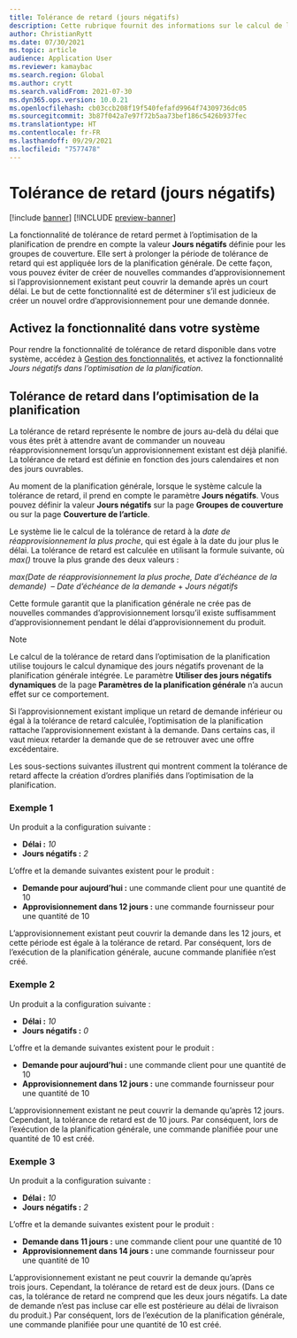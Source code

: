 ```yaml
---
title: Tolérance de retard (jours négatifs)
description: Cette rubrique fournit des informations sur le calcul de la tolérance de retard et son impact sur la création d’ordres planifiés dans l’optimisation de la planification.
author: ChristianRytt
ms.date: 07/30/2021
ms.topic: article
audience: Application User
ms.reviewer: kamaybac
ms.search.region: Global
ms.author: crytt
ms.search.validFrom: 2021-07-30
ms.dyn365.ops.version: 10.0.21
ms.openlocfilehash: cb03ccb208f19f540fefafd9964f74309736dc05
ms.sourcegitcommit: 3b87f042a7e97f72b5aa73bef186c5426b937fec
ms.translationtype: HT
ms.contentlocale: fr-FR
ms.lasthandoff: 09/29/2021
ms.locfileid: "7577478"
---
```

# <a name="delay-tolerance-negative-days"></a>Tolérance de retard (jours négatifs)

[!include [banner](../../includes/banner.md)]
[!INCLUDE [preview-banner](../../includes/preview-banner.md)]

La fonctionnalité de tolérance de retard permet à l’optimisation de la planification de prendre en compte la valeur **Jours négatifs** définie pour les groupes de couverture. Elle sert à prolonger la période de tolérance de retard qui est appliquée lors de la planification générale. De cette façon, vous pouvez éviter de créer de nouvelles commandes d’approvisionnement si l’approvisionnement existant peut couvrir la demande après un court délai. Le but de cette fonctionnalité est de déterminer s’il est judicieux de créer un nouvel ordre d’approvisionnement pour une demande donnée.

## <a name="turn-on-the-feature-in-your-system"></a>Activez la fonctionnalité dans votre système

Pour rendre la fonctionnalité de tolérance de retard disponible dans votre système, accédez à [Gestion des fonctionnalités](../../../fin-ops-core/fin-ops/get-started/feature-management/feature-management-overview.md), et activez la fonctionnalité *Jours négatifs dans l’optimisation de la planification*.

## <a name="delay-tolerance-in-planning-optimization"></a>Tolérance de retard dans l’optimisation de la planification

La tolérance de retard représente le nombre de jours au-delà du délai que vous êtes prêt à attendre avant de commander un nouveau réapprovisionnement lorsqu’un approvisionnement existant est déjà planifié. La tolérance de retard est définie en fonction des jours calendaires et non des jours ouvrables.

Au moment de la planification générale, lorsque le système calcule la tolérance de retard, il prend en compte le paramètre **Jours négatifs**. Vous pouvez définir la valeur **Jours négatifs** sur la page **Groupes de couverture** ou sur la page **Couverture de l’article**.

Le système lie le calcul de la tolérance de retard à la *date de réapprovisionnement la plus proche*, qui est égale à la date du jour plus le délai. La tolérance de retard est calculée en utilisant la formule suivante, où *max()* trouve la plus grande des deux valeurs :

*max(Date de réapprovisionnement la plus proche, Date d’échéance de la demande)*  – *Date d’échéance de la demande* + *Jours négatifs*

Cette formule garantit que la planification générale ne crée pas de nouvelles commandes d’approvisionnement lorsqu’il existe suffisamment d’approvisionnement pendant le délai d’approvisionnement du produit.

> [!NOTE]
> Le calcul de la tolérance de retard dans l’optimisation de la planification utilise toujours le calcul dynamique des jours négatifs provenant de la planification générale intégrée. Le paramètre **Utiliser des jours négatifs dynamiques** de la page **Paramètres de la planification générale** n’a aucun effet sur ce comportement.

Si l’approvisionnement existant implique un retard de demande inférieur ou égal à la tolérance de retard calculée, l’optimisation de la planification rattache l’approvisionnement existant à la demande. Dans certains cas, il vaut mieux retarder la demande que de se retrouver avec une offre excédentaire.

Les sous-sections suivantes illustrent qui montrent comment la tolérance de retard affecte la création d’ordres planifiés dans l’optimisation de la planification.

### <a name="example-1"></a>Exemple 1

Un produit a la configuration suivante :

- **Délai :** *10*
- **Jours négatifs :** *2*

L’offre et la demande suivantes existent pour le produit :

- **Demande pour aujourd’hui :** une commande client pour une quantité de 10
- **Approvisionnement dans 12 jours :** une commande fournisseur pour une quantité de 10

L’approvisionnement existant peut couvrir la demande dans les 12 jours, et cette période est égale à la tolérance de retard. Par conséquent, lors de l’exécution de la planification générale, aucune commande planifiée n’est créé.

### <a name="example-2"></a>Exemple 2

Un produit a la configuration suivante :

- **Délai :** *10*
- **Jours négatifs :** *0*

L’offre et la demande suivantes existent pour le produit :

- **Demande pour aujourd’hui :** une commande client pour une quantité de 10
- **Approvisionnement dans 12 jours :** une commande fournisseur pour une quantité de 10

L’approvisionnement existant ne peut couvrir la demande qu’après 12 jours. Cependant, la tolérance de retard est de 10 jours. Par conséquent, lors de l’exécution de la planification générale, une commande planifiée pour une quantité de 10 est créé.

### <a name="example-3"></a>Exemple 3

Un produit a la configuration suivante :

- **Délai :** *10*
- **Jours négatifs :** *2*

L’offre et la demande suivantes existent pour le produit :

- **Demande dans 11 jours :** une commande client pour une quantité de 10
- **Approvisionnement dans 14 jours :** une commande fournisseur pour une quantité de 10

L’approvisionnement existant ne peut couvrir la demande qu’après trois jours. Cependant, la tolérance de retard est de deux jours. (Dans ce cas, la tolérance de retard ne comprend que les deux jours négatifs. La date de demande n’est pas incluse car elle est postérieure au délai de livraison du produit.) Par conséquent, lors de l’exécution de la planification générale, une commande planifiée pour une quantité de 10 est créé.
